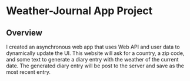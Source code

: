# Weather-Journal App Project

## Overview
I created an asynchronous web app that uses Web API and user data to dynamically update the UI. This website will ask for a country, a zip code, and some text to generate a diary entry with the weather of the current date. The generated diary entry will be post to the server and save as the most recent entry.
